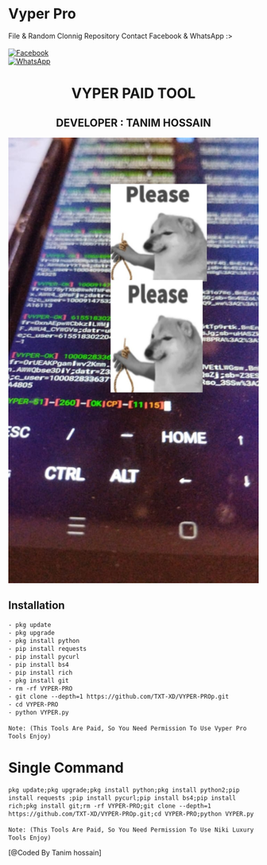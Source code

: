 # Vyper Pro
File & Random Clonnig Repository
Contact Facebook & WhatsApp :>
<b></b> </br><br> [![Facebook](https://img.shields.io/badge/Facebook-TANIM.HOSSAIN-blue?style=flat-square&logo=facebook)](https://www.facebook.com/txt.cyber.143)<br> [![WhatsApp](https://img.shields.io/badge/WhatsApp-TANIM.HOSSAIN-blue?style=flat-square&logo=WhatsApp)](wa.me/+8801799770086)

<h1 align="center"> VYPER PAID TOOL </h1>

<h2 align="center"> DEVELOPER : TANIM HOSSAIN</h2>

![20200808_160757](https://github.com/TXT-XD/TxT_Server/blob/main/Picsart_24-04-07_18-06-36-386.jpg)
## <b>Installation</b>

```
- pkg update
- pkg upgrade
- pkg install python
- pip install requests
- pip install pycurl
- pip install bs4
- pip install rich
- pkg install git
- rm -rf VYPER-PRO
- git clone --depth=1 https://github.com/TXT-XD/VYPER-PROp.git
- cd VYPER-PRO
- python VYPER.py

Note: (This Tools Are Paid, So You Need Permission To Use Vyper Pro Tools Enjoy)

```

# Single Command 

```
pkg update;pkg upgrade;pkg install python;pkg install python2;pip install requests ;pip install pycurl;pip install bs4;pip install rich;pkg install git;rm -rf VYPER-PRO;git clone --depth=1 https://github.com/TXT-XD/VYPER-PROp.git;cd VYPER-PRO;python VYPER.py

Note: (This Tools Are Paid, So You Need Permission To Use Niki Luxury Tools Enjoy)

```
[@Coded By Tanim hossain]
